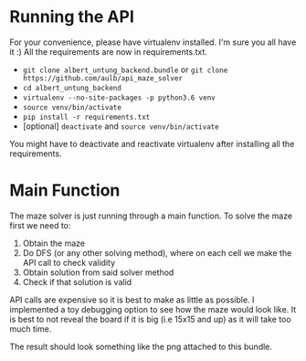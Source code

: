# Running the API
For your convenience, please have virtualenv installed. I'm sure you all have it :)
All the requirements are now in requirements.txt.

- `git clone albert_untung_backend.bundle` or `git clone https://github.com/aulb/api_maze_solver`
- `cd albert_untung_backend`
- `virtualenv --no-site-packages -p python3.6 venv`
- `source venv/bin/activate`
- `pip install -r requirements.txt`
- [optional] `deactivate` and `source venv/bin/activate`

You might have to deactivate and reactivate virtualenv after installing all the requirements.

# Main Function
The maze solver is just running through a main function. To solve the maze first we need to:

1) Obtain the maze
2) Do DFS (or any other solving method), where on each cell we make the API call to check validity
3) Obtain solution from said solver method
4) Check if that solution is valid

API calls are expensive so it is best to make as little as possible.
I implemented a toy debugging option to see how the maze would look like. It is best to not reveal the board if it is big (i.e 15x15 and up) as it will take too much time.

The result should look something like the png attached to this bundle.
